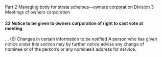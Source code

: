 
Part 2 Managing body for strata schemes—owners corporation
Division 3 Meetings of owners corporation    

#### 22   Notice to be given to owners corporation of right to cast vote at meeting
...
(6) Changes in certain information to be notified A person who has given notice under this section may by further notice advise any change of nominee or of the person’s or any nominee’s address for service.